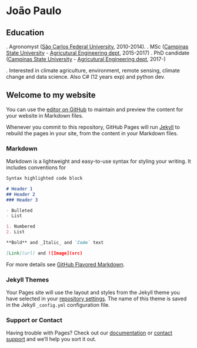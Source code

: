 # João Paulo

## Education
. Agronomyst ([São Carlos Federal University](https://www.cca.ufscar.br/pt-br), 2010-2014).
. MSc ([Campinas State University](https://www.unicamp.br/unicamp/english) - [Agricutural Engineering dept](https://www.feagri.unicamp.br/portal/en/), 2015-2017)
. PhD candidate ([Campinas State University](https://www.unicamp.br/unicamp/english) - [Agricutural Engineering dept](https://www.feagri.unicamp.br/portal/en/), 2017-)

. Interested in climate agriculture, environment, remote sensing, climate change and data science. Also C# (12 years exp) and python dev.














## Welcome to my website

You can use the [editor on GitHub](https://github.com/jotape-e/jotape-e.github.io/edit/main/README.md) to maintain and preview the content for your website in Markdown files.

Whenever you commit to this repository, GitHub Pages will run [Jekyll](https://jekyllrb.com/) to rebuild the pages in your site, from the content in your Markdown files.

### Markdown

Markdown is a lightweight and easy-to-use syntax for styling your writing. It includes conventions for

```markdown
Syntax highlighted code block

# Header 1
## Header 2
### Header 3

- Bulleted
- List

1. Numbered
2. List

**Bold** and _Italic_ and `Code` text

[Link](url) and ![Image](src)
```

For more details see [GitHub Flavored Markdown](https://guides.github.com/features/mastering-markdown/).

### Jekyll Themes

Your Pages site will use the layout and styles from the Jekyll theme you have selected in your [repository settings](https://github.com/jotape-e/jotape-e.github.io/settings). The name of this theme is saved in the Jekyll `_config.yml` configuration file.

### Support or Contact

Having trouble with Pages? Check out our [documentation](https://docs.github.com/categories/github-pages-basics/) or [contact support](https://github.com/contact) and we’ll help you sort it out.

